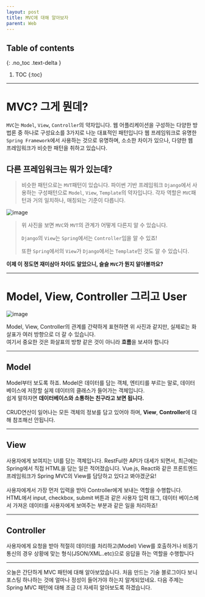 ```yaml
---
layout: post
title: MVC에 대해 알아보자
parent: Web
---
```

## Table of contents
{: .no_toc .text-delta }

1. TOC
{:toc}
---

# MVC? 그게 뭔데?

`MVC`는 `Model`, `View`, `Controller`의 약자입니다. 웹 어플리케이션을 구성하는 다양한 방법론 중 하나로 구성요소를 3가지로 나눈 대표적인 패턴입니다
웹 프레임워크로 유명한 `Spring Framework`에서 사용하는 것으로 유명하며, 소소한 차이가 있으나, 다양한 웹 프레임워크가 비슷한 패턴을 취하고 있습니다.

## 다른 프레임워크는 뭐가 있는데?
> 비슷한 패턴으로는 `MVT`패턴이 있습니다. 파이썬 기반 프레임워크 `Django`에서 사용하는 구성패턴으로 `Model`, `View`, `Template`의 약자입니다.
  각자 역할은 `MVC`패턴과 거의 일치하나, 매칭되는 기준이 다릅니다.

  ![image](https://user-images.githubusercontent.com/59782504/155057532-25c9325c-3009-4ee7-8cee-7946530643ec.png)
  
> 위 사진을 보면 `MVC`와 `MVT`의 관계가 어떻게 다른지 알 수 있습니다. 
> 
> `Django`의 `View`는 `Spring`에서는 `Controller`임을 알 수 있죠!
>
> 또한 `Spring`에서의 `View`가 `Django`에서는 `Template`인 것도 알 수 있습니다.

**이제 이 정도면 재미삼아 차이도 알았으니, 슬슬 `MVC`가 뭔지 알아볼까요?**

<hr>

# Model, View, Controller 그리고 User

![image](https://user-images.githubusercontent.com/59782504/155059391-11d1e224-cbc0-4eac-bdcc-31e7f255d2e1.png)

Model, View, Controller의 관계를 간략하게 표현하면 위 사진과 같지만, 실제로는 화살표가 여러 방향으로 더 갈 수 있습니다. 
<br>여기서 중요한 것은 화살표의 방향 같은 것이 아니라 **흐름**을 보셔야 합니다

<hr>

## Model


Model부터 보도록 하죠. Model은 데이터를 담는 객체, 엔티티를 부르는 말로, 데이터베이스에 저장할 실제 데이터의 클래스가 들어가는 객체입니다. 
<br>쉽게 말하자면 **데이터베이스와 소통하는 친구라고 보면 됩니다.** <br><br>CRUD연산이 일어나는 모든 객체의 정보를 담고 있어야 하며, **View**, **Controller**에 대해 참조해선 안됩니다.

<hr>

## View

사용자에게 보여지는 UI를 담는 객체입니다. RestFul한 API가 대세가 되면서, 최근에는 Spring에서 직접 HTML을 담는 일은 적어졌습니다. 
Vue.js, React와 같은 프론트엔드 프레임워크가 Spring MVC의 View를 담당하고 있다고 봐야겠군요! 
<br>
<br>
사용자에게서 가장 먼저 입력을 받아 Controller에게 보내는 역할을 수행합니다. 
HTML에서 input, checkbox, submit 버튼과 같은 사용자 입력 태그, 데이터 베이스에서 가져온 데이터를 사용자에게 보여주는 부분과 같은 일을 처리하죠!

<hr>

## Controller

사용자에게 요청을 받아 적절히 데이터를 처리하고(Model) View를 호출하거나 비동기 통신의 경우 상황에 맞는 형식(JSON/XML..etc)으로 응답을 하는 역할을 수행합니다

<hr>

오늘은 간단하게 MVC 패턴에 대해 알아보았습니다. 처음 만드는 기술 블로그이다 보니 포스팅 하나하는 것에 얼마나 정성이 들어가야 하는지 알게되었네요.
다음 주제는 Spring MVC 패턴에 대해 조금 더 자세히 알아보도록 하겠습니다.
